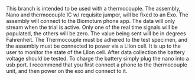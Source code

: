 This branch is intended to be used with a thermocouple. The assembly, Nano and thermocouple IC w/ requisite jumper, will be fixed to an Exo. The assembly will connect to the
Biomotum phone app. The data will only stream when the trial is active. Only one of the real time signals will be populated, the others will be zero. The value being sent will
be in degrees Fahrenheit. The Thermocouple must be adhered to the test specimen, and the assembly must be connected to power via a LiIon cell. It is up to the user to monitor the state of the LiIon cell. After data collection the battery voltage should be tested. To charge the battery simply plug the nano into a usb port. I recommend that you first connect a phone to the thermocouple unit, and then power on the exo and connect to it.  
